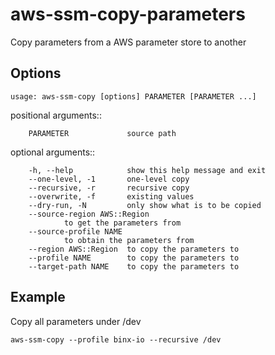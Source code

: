 # aws-ssm-copy-parameters
Copy parameters from a AWS parameter store to another 

## Options
```
usage: aws-ssm-copy [options] PARAMETER [PARAMETER ...]
```

positional arguments::
```
	PARAMETER             source path
```

optional arguments::
```
	-h, --help            show this help message and exit
	--one-level, -1       one-level copy
	--recursive, -r       recursive copy
	--overwrite, -f       existing values
	--dry-run, -N         only show what is to be copied
	--source-region AWS::Region
			to get the parameters from
	--source-profile NAME
			to obtain the parameters from
	--region AWS::Region  to copy the parameters to
	--profile NAME        to copy the parameters to
	--target-path NAME    to copy the parameters to
```


## Example
Copy all parameters under /dev
```
aws-ssm-copy --profile binx-io --recursive /dev 
```
